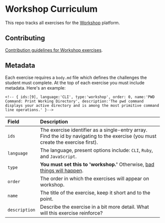 # Workshop Curriculum

This repo tracks all exercises for the [Workshop](https://workshop.bloc.io) platform.

## Contributing

[Contribution guidelines for Workshop exercises](https://github.com/Bloc/workshop-curriculm/blob/master/CONTRIBUTING.md).

## Metadata

Each exercise requires a `body.md` file which defines the challenges the student must complete. At the top of each exercise you must include metadata. Here's an example:

```
<!-- { ids:[9], language:'CLI', type:'workshop', order: 0, name:'PWD Command: Print Working Directory', description:'The pwd command displays your active directory and is among the most primitive command line operations.' }-->
```

| Field | Description |
| :-- | :-- |
| `ids` | The exercise identifier as a single-entry array. Find the id by navigating to the exercise (you must create the exercise first). |
| `language` | The language, present options include: `CLI`, `Ruby`, and `JavaScript`. |
| `type` | **You must set this to 'workshop.'** Otherwise, [bad things will happen](http://i.kinja-img.com/gawker-media/image/upload/jhfgudv0sjqdxd2plxq6.gif). |
| `order` | The order in which the exercises will appear on workshop. |
| `name` | The title of the exercise, keep it short and to the point. |
| `description` | Describe the exercise in a bit more detail. What will this exercise reinforce? |
